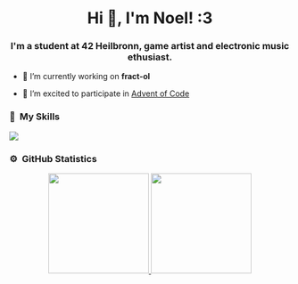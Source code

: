 <h1 align="center">Hi 👋, I'm Noel! :3</h1>
<h3 align="center">I'm a student at 42 Heilbronn, game artist and electronic music ethusiast.</h3>

- 🔭 I’m currently working on **fract-ol**

- 🎄 I’m excited to participate in [Advent of Code](https://adventofcode.com/)

### 🔧 &nbsp;My Skills

<p align="left">
  <a href="https://skillicons.dev">
    <img src="https://skillicons.dev/icons?i=bash,git,vscode,c,cpp,cs" />
  </a>
</p>


### ⚙️ &nbsp;GitHub Statistics

<p align="center">
<a href="https://github.com/N03l-MG">
  <img height="180em" src="https://github-readme-stats-eight-theta.vercel.app/api?username=N03l-MG&show_icons=true&theme=algolia&include_all_commits=true&count_private=true"/>
  <img height="180em" src="https://github-readme-stats-eight-theta.vercel.app/api/top-langs/?username=N03l-MG&layout=compact&langs_count=8&theme=algolia"/>
</a>
</p>

